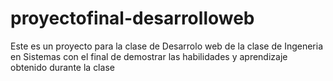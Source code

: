 # proyectofinal-desarrolloweb
Este es un proyecto para la clase de Desarrolo web de la clase de Ingeneria en Sistemas con el final de demostrar las habilidades
y aprendizaje obtenido durante la clase 
